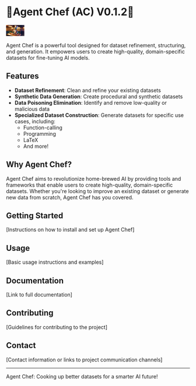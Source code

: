 # 🍲Agent Chef (AC) V0.1.2🥘

<img
src="docs/agent_chef_poster.jpeg"
  style="display: inline-block; margin: 0 auto; max-width: 50px">

Agent Chef is a powerful tool designed for dataset refinement, structuring, and generation. It empowers users to create high-quality, domain-specific datasets for fine-tuning AI models.

## Features

- **Dataset Refinement**: Clean and refine your existing datasets
- **Synthetic Data Generation**: Create procedural and synthetic datasets
- **Data Poisoning Elimination**: Identify and remove low-quality or malicious data
- **Specialized Dataset Construction**: Generate datasets for specific use cases, including:
  - Function-calling
  - Programming
  - LaTeX
  - And more!

## Why Agent Chef?

Agent Chef aims to revolutionize home-brewed AI by providing tools and frameworks that enable users to create high-quality, domain-specific datasets. Whether you're looking to improve an existing dataset or generate new data from scratch, Agent Chef has you covered.

## Getting Started

[Instructions on how to install and set up Agent Chef]

## Usage

[Basic usage instructions and examples]

## Documentation

[Link to full documentation]

## Contributing

[Guidelines for contributing to the project]

## Contact

[Contact information or links to project communication channels]

---

Agent Chef: Cooking up better datasets for a smarter AI future!
